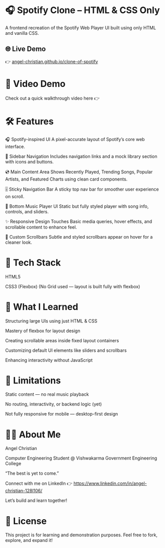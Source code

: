 # 🎧 Spotify Clone – HTML & CSS Only

A frontend recreation of the Spotify Web Player UI built using only HTML and vanilla CSS.

## 🌐 Live Demo

👉 [angel-christian.github.io/clone-of-spotify](https://angel-christian.github.io/clone-of-spotify/)

# 🚀 Video Demo
Check out a quick walkthrough video here 👉

# 🛠 Features
🎧 Spotify-inspired UI
A pixel-accurate layout of Spotify’s core web interface.

🧭 Sidebar Navigation
Includes navigation links and a mock library section with icons and buttons.

💿 Main Content Area
Shows Recently Played, Trending Songs, Popular Artists, and Featured Charts using clean card components.

🎚️ Sticky Navigation Bar
A sticky top nav bar for smoother user experience on scroll.

🎼 Bottom Music Player UI
Static but fully styled player with song info, controls, and sliders.

✨ Responsive Design Touches
Basic media queries, hover effects, and scrollable content to enhance feel.

💅 Custom Scrollbars
Subtle and styled scrollbars appear on hover for a cleaner look.

# 📁 Tech Stack
HTML5

CSS3 (Flexbox)
(No Grid used — layout is built fully with flexbox)

# 🧠 What I Learned
Structuring large UIs using just HTML & CSS

Mastery of flexbox for layout design

Creating scrollable areas inside fixed layout containers

Customizing default UI elements like sliders and scrollbars

Enhancing interactivity without JavaScript

# 🚧 Limitations
Static content — no real music playback

No routing, interactivity, or backend logic (yet)

Not fully responsive for mobile — desktop-first design

# 🙋‍♂️ About Me
Angel Christian

Computer Engineering Student @ Vishwakarma Government Engineering College

“The best is yet to come.”

Connect with me on LinkedIn 👉 https://www.linkedin.com/in/angel-christian-128l106/

Let’s build and learn together!

# 📜 License
This project is for learning and demonstration purposes. Feel free to fork, explore, and expand it!
